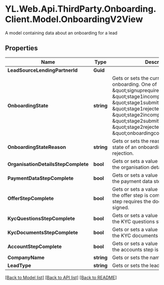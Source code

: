 # YL.Web.Api.ThirdParty.Onboarding.Client.Model.OnboardingV2View
A model containing data about an onboarding for a lead
## Properties

Name | Type | Description | Notes
------------ | ------------- | ------------- | -------------
**LeadSourceLendingPartnerId** | **Guid** |  | [optional] 
**OnboardingState** | **string** | Gets or sets the current state of an onboarding.  One of \&quot;signuprequirementsnotmet\&quot;, \&quot;stage1incomplete\&quot;, \&quot;stage1submitted\&quot;,  \&quot;stage1rejected\&quot;, \&quot;stage2incomplete\&quot;, \&quot;stage2submitted\&quot;, \&quot;stage2rejected\&quot; or \&quot;onboardingcomplete\&quot;. | [optional] 
**OnboardingStateReason** | **string** | Gets or sets the reason for the current state of an onboarding in case of rejection. | [optional] 
**OrganisationDetailsStepComplete** | **bool** | Gets or sets a value indicating whether the organisation details step is complete | [optional] 
**PaymentDataStepComplete** | **bool** | Gets or sets a value indicating whether the payment data step is complete | [optional] 
**OfferStepComplete** | **bool** | Gets or sets a value indicating whether the offer step is complete.  The offer step requires the documents to be signed. | [optional] 
**KycQuestionsStepComplete** | **bool** | Gets or sets a value indicating whether the KYC questions step is complete | [optional] 
**KycDocumentsStepComplete** | **bool** | Gets or sets a value indicating whether the KYC documents step is complete | [optional] 
**AccountStepComplete** | **bool** | Gets or sets a value indicating whether the accounts step is complete | [optional] 
**CompanyName** | **string** | Gets or sets the name of the company | [optional] 
**LeadType** | **string** | Gets or sets the lead type | [optional] 

[[Back to Model list]](../README.md#documentation-for-models) [[Back to API list]](../README.md#documentation-for-api-endpoints) [[Back to README]](../README.md)

